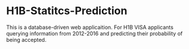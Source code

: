 # H1B-Statitcs-Prediction
This is a database-driven web applicaition. For H1B VISA applicants querying information from 2012-2016 and predicting their probability of being accepted.
